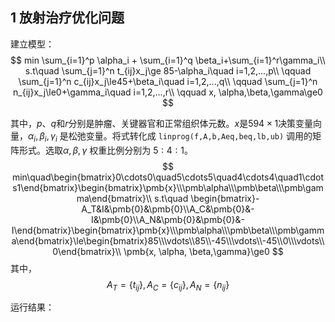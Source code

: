 ##  1 放射治疗优化问题

建立模型：
$$
min \sum_{i=1}^p \alpha_i + \sum_{i=1}^q \beta_i+\sum_{i=1}^r\gamma_i\\
s.t\quad \sum_{j=1}^n t_{ij}x_j\ge 85-\alpha_i\quad i=1,2,...,p\\
\qquad \sum_{j=1}^n c_{ij}x_j\le45+\beta_i\quad i=1,2,...,q\\
\qquad \sum_{j=1}^n n_{ij}x_j\le0+\gamma_i\quad  i=1,2,...,r\\
\qquad x, \alpha,\beta,\gamma\ge0
$$

其中，$p、q$和$r$分别是肿瘤、关键器官和正常组织体元数。$x$是$594\times1$决策变量向量，$\alpha_i, \beta_i, \gamma_i$ 是松弛变量。将式转化成 `linprog(f,A,b,Aeq,beq,lb,ub)` 调用的矩阵形式。选取$\alpha, \beta, \gamma$ 权重比例分别为 $5:4:1$。
$$
min\quad\begin{bmatrix}0\cdots0\quad5\cdots5\quad4\cdots4\quad1\cdots1\end{bmatrix}\begin{bmatrix}\pmb{x}\\\pmb\alpha\\\pmb\beta\\\pmb\gamma\end{bmatrix}\\
s.t\quad \begin{bmatrix}-A_T&I&\pmb{0}&\pmb{0}\\A_C&\pmb{0}&-I&\pmb{0}\\A_N&\pmb{0}&\pmb{0}&-I\end{bmatrix}\begin{bmatrix}\pmb{x}\\\pmb\alpha\\\pmb\beta\\\pmb\gamma\end{bmatrix}\le\begin{bmatrix}85\\\vdots\\85\\-45\\\vdots\\-45\\0\\\vdots\\0\end{bmatrix}\\
\pmb{x, \alpha, \beta,\gamma}\ge0
$$
其中，
$$
A_T=\{t_{ij}\},A_C=\{c_{ij}\},A_N=\{n_{ij}\}
$$

运行结果：
